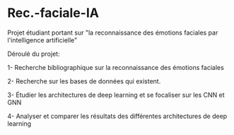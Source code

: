 # Rec.-faciale-IA
Projet étudiant portant sur "la reconnaissance des émotions faciales par l'intelligence artificielle"

Déroulé du projet:

1- Recherche bibliographique sur la reconnaissance des émotions faciales

2- Recherche sur les bases de données qui existent.

3- Étudier les architectures de deep learning et se focaliser sur les
CNN et GNN

4- Analyser et comparer les résultats des différentes architectures de
deep learning
